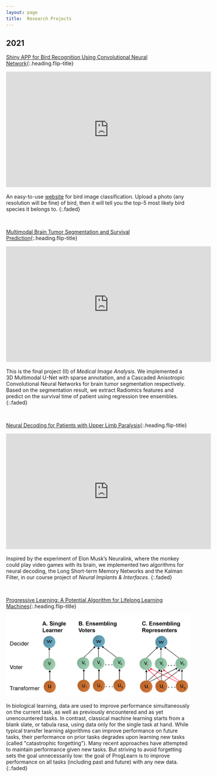 ```yaml
---
layout: page
title:  Research Projects
---
```




## 2021

[Shiny APP for Bird Recognition Using Convolutional Neural Network]{:.heading.flip-title}

<iframe width="560" height="315" src="https://www.youtube.com/embed/_Ax88Q_l0P4" title="YouTube video player" frameborder="0" allow="accelerometer; autoplay; clipboard-write; encrypted-media; gyroscope; picture-in-picture" allowfullscreen></iframe>

An easy-to-use [website](https://m250.shinyapps.io/bird_recognition/) for bird image classification. 
Upload a photo (any resolution will be fine) of bird, 
then it will tell you the top-5 most likely bird species it belongs to.
{:.faded} 

<br/>

[Multimodal Brain Tumor Segmentation and Survival Prediction]{:.heading.flip-title}

<iframe width="560" height="315" src="https://www.youtube.com/embed/l_EKNv7wyXg" title="YouTube video player" frameborder="0" allow="accelerometer; autoplay; clipboard-write; encrypted-media; gyroscope; picture-in-picture" allowfullscreen></iframe>

This is the final project (II) of *Medical Image Analysis*. 
We implemented a 3D Multimodal U-Net with sparse annotation, 
and a Cascaded Anisotropic Convolutional Neural Networks for brain tumor segmentation respectively.
Based on the segmentation result, 
we extract Radiomics features and predict on the survival time of patient using regression tree ensembles.
{:.faded} 

<br/>

[Neural Decoding for Patients with Upper Limb Paralysis]{:.heading.flip-title}

<iframe width="560" height="315" src="https://www.youtube.com/embed/NOyhoJYvcIE" title="YouTube video player" frameborder="0" allow="accelerometer; autoplay; clipboard-write; encrypted-media; gyroscope; picture-in-picture" allowfullscreen></iframe>

Inspired by the experiment of Elon Musk’s Neuralink, 
where the monkey could play video games with its brain, 
we implemented two algorithms for neural decoding, 
the Long Short-term Memory Networks and the Kalman Filter, 
in our course project of *Neural Implants & Interfaces*.
{:.faded} 

<br/>

[Progressive Learning: A Potential Algorithm for Lifelong Learning Machines]{:.heading.flip-title}

<img src="\research_projects\img\2021_NDD\learning_schema_new.png" alt="drawing" width="640"/>

In biological learning, 
data are used to improve performance simultaneously on the current task, 
as well as previously encountered and as yet unencountered tasks. 
In contrast, classical machine learning starts from a blank slate, 
or tabula rasa, using data only for the single task at hand. 
While typical transfer learning algorithms can improve performance on future tasks, 
their performance on prior tasks degrades upon learning new tasks (called "catastrophic forgetting"). 
Many recent approaches have attempted to maintain performance given new tasks. 
But striving to avoid forgetting sets the goal unnecessarily low: 
the goal of ProgLearn is to improve performance on all tasks (including past and future) with any new data.
{:.faded} 

<br/>





[Shiny APP for Bird Recognition Using Convolutional Neural Network]: 2021_DS_APP.md
[Multimodal Brain Tumor Segmentation and Survival Prediction]: 2021_MIA_brain_tumor_seg.md
[Neural Decoding for Patients with Upper Limb Paralysis]: 2021_NII_project_decoding.md
[Progressive Learning: A Potential Algorithm for Lifelong Learning Machines]: 2021_NDD_progressive_learning.md
